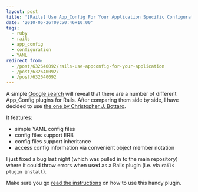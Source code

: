 ```yaml
---
layout: post
title: '[Rails] Use App_Config For Your Application Specific Configuration'
date: '2010-05-26T09:50:46+10:00'
tags:
  - ruby
  - rails
  - app_config
  - configuration
  - YAML
redirect_from:
  - /post/632640092/rails-use-appconfig-for-your-application
  - /post/632640092/
  - /post/632640092
---
```


A simple [Google search](http://www.google.com/search?q=rails+app_config) will reveal that there are a number of different App_Config plugins for Rails. After comparing them side by side, I have decided to use [the one by Christopher J. Bottaro](http://github.com/cjbottaro/app_config).

It features:

- simple YAML config files
- config files support ERB
- config files support inheritance
- access config information via convenient object member notation

I just fixed a bug last night (which was pulled in to the main repository) where it could throw errors when used as a Rails plugin (i.e. via `rails plugin install`).

Make sure you go [read the instructions](http://github.com/cjbottaro/app_config) on how to use this handy plugin.
